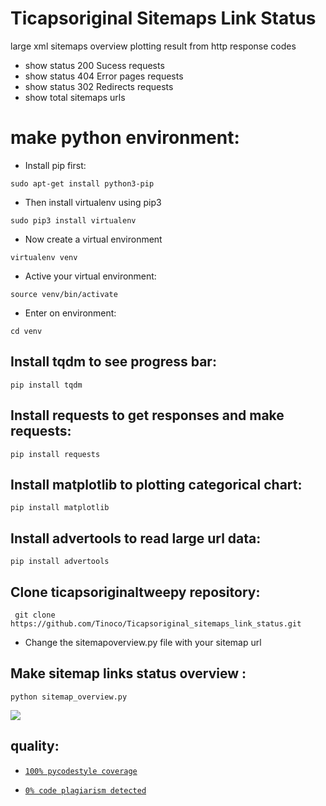 # Ticapsoriginal Sitemaps Link Status
large xml sitemaps overview plotting result from http response codes

* show status 200 Sucess requests
* show status 404 Error pages requests
* show status 302 Redirects requests
* show total sitemaps urls


# make python environment:
* Install pip first:
<pre><code>sudo apt-get install python3-pip
</code></pre>
* Then install virtualenv using pip3
<pre><code>sudo pip3 install virtualenv 
</code></pre>
* Now create a virtual environment
<pre><code>virtualenv venv
</code></pre>
* Active your virtual environment:
<pre><code>source venv/bin/activate
</code></pre>
* Enter on environment:
<pre><code>cd venv
</code></pre>

## Install tqdm to see progress bar: 
<pre><code>pip install tqdm
</code></pre>

## Install requests to get responses and make requests: 
<pre><code>pip install requests
</code></pre>

## Install matplotlib to plotting categorical chart: 
<pre><code>pip install matplotlib
</code></pre>

## Install advertools to read large url data: 
<pre><code>pip install advertools
</code></pre>

## Clone ticapsoriginaltweepy repository:
<pre><code> git clone https://github.com/Tinoco/Ticapsoriginal_sitemaps_link_status.git
</code></pre>

* Change the sitemapoverview.py file with your sitemap url 

## Make sitemap links status overview :
<pre><code>python sitemap_overview.py
</code></pre>

![](https://ticapsoriginal.com/static/sitemapoverview.png)

## quality:
* [`100% pycodestyle coverage`](https://pypi.org/project/pycodestyle/)

* [`0% code plagiarism detected`](https://github.com/blingenf/copydetect)
